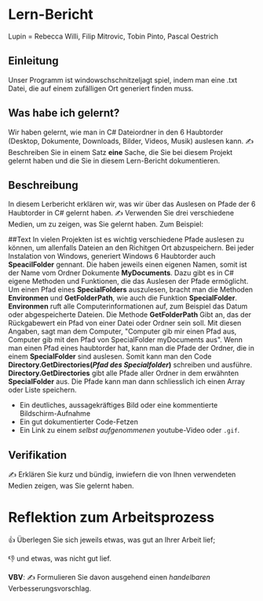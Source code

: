 # Lern-Bericht
Lupin = Rebecca Willi, Filip Mitrovic, Tobin Pinto, Pascal Oestrich

## Einleitung

Unser Programm ist windowschschnitzeljagt spiel, indem man eine .txt Datei, die auf einem zufälligen Ort generiert finden muss.

## Was habe ich gelernt?

 Wir haben gelernt, wie man in C# Dateiordner in den 6 Haubtorder (Desktop, Dokumente, Downloads, Bilder, Videos, Musik) auslesen kann.
✍️ Beschreiben Sie in einem Satz **eine** Sache, die Sie bei diesem Projekt gelernt haben und die Sie in diesem Lern-Bericht dokumentieren.

## Beschreibung
In diesem Lerbericht erklären wir, was wir über das Auslesen on Pfade der 6 Haubtorder in C# gelernt haben.
✍️ Verwenden Sie drei verschiedene Medien, um zu zeigen, was Sie gelernt haben. Zum Beispiel:

##Text
In vielen Projekten ist es wichtig verschiedene Pfade auslesen zu können, um allenfalls Dateien an den Richitgen Ort abzuspeichern. Bei jeder Instalation von Windows, generiert Windows 6 Haubtorder auch **SpeacilFolder** gennant. Die haben jeweils einen eigenen Namen, somit ist der Name vom Ordner Dokumente **MyDocuments**. Dazu gibt es in C# eigene Methoden und Funktionen, die das Auslesen der Pfade ermöglicht. Um einen Pfad eines **SpecialFolders** auszulesen, bracht man die Methoden
**Environmen** und **GetFolderPath**, wie auch die Funktion **SpecialFolder**. **Environmen** ruft alle Computerinformationen auf, zum Beispiel das Datum oder abgespeicherte Dateien. Die Methode **GetFolderPath** Gibt an, das der Rückgabewert ein Pfad von einer Datei oder Ordner sein soll. Mit diesen Angaben, sagt man dem Computer, "Computer gib mir einen Pfad aus, Computer gib mit den Pfad von SpecialFolder myDocuments aus". Wenn man einen Pfad eines haubtorder hat, kann man die Pfade der Ordner, die in einem **SpecialFolder** sind auslesen. Somit kann man den Code **Directory.GetDirectories(*Pfad des Specialfolder*)** schreiben und ausführe. **Directory.GetDirectories** gibt alle Pfade aller Ordner in dem erwähnten **SpecialFolder** aus. Die Pfade kann man dann schliesslich ich einen Array oder Liste speichern.
 
* Ein deutliches, aussagekräftiges Bild oder eine kommentierte Bildschirm-Aufnahme
* Ein gut dokumentierter Code-Fetzen
* Ein Link zu einem *selbst aufgenommenen* youtube-Video oder `.gif`.

## Verifikation

✍️ Erklären Sie kurz und bündig, inwiefern die von Ihnen verwendeten Medien zeigen, was Sie gelernt haben.

# Reflektion zum Arbeitsprozess

👍 Überlegen Sie sich jeweils etwas, was gut an Ihrer Arbeit lief; 

👎 und etwas, was nicht gut lief.

**VBV**: ✍️ Formulieren Sie davon ausgehend einen *handelbaren* Verbesserungsvorschlag.
